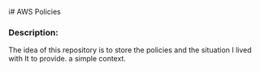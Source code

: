 i# AWS Policies



### Description:

The idea of this repository is to store the policies and the situation I lived with It to provide. a simple context.
